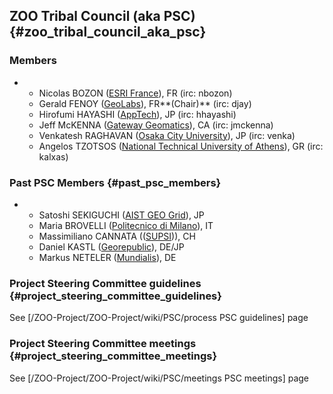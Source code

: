 ## ZOO Tribal Council (aka PSC) {#zoo_tribal_council_aka_psc}

### Members

-   -   Nicolas BOZON ([ESRI France](http://www.esrifrance.fr/)), FR
        (irc: nbozon)
    -   Gerald FENOY ([GeoLabs](http://www.geolabs.fr/)), FR**(Chair)**
        (irc: djay)
    -   Hirofumi HAYASHI ([AppTech](http://www.apptec.co.jp/)), JP (irc:
        hhayashi)
    -   Jeff McKENNA ([Gateway
        Geomatics](http://www.gatewaygeomatics.com/)), CA (irc:
        jmckenna)
    -   Venkatesh RAGHAVAN ([Osaka City
        University](http://www.osaka-cu.ac.jp/index-e.html)), JP (irc:
        venka)
    -   Angelos TZOTSOS ([National Technical University of
        Athens](http://users.ntua.gr/tzotsos/)), GR (irc: kalxas)

### Past PSC Members {#past_psc_members}

-   -   Satoshi SEKIGUCHI ([AIST GEO
        Grid](http://www.aist.go.jp/index_en.html)), JP
    -   Maria BROVELLI ([Politecnico di
        Milano](http://www.polimi.it//)), IT
    -   Massimiliano CANNATA (([SUPSI](http://www.ist.supsi.ch/))), CH
    -   Daniel KASTL ([Georepublic](http://georepublic.de)), DE/JP
    -   Markus NETELER ([Mundialis](http://www.mundialis.de/)), DE

### Project Steering Committee guidelines {#project_steering_committee_guidelines}

See \[/ZOO-Project/ZOO-Project/wiki/PSC/process PSC guidelines\] page

### Project Steering Committee meetings {#project_steering_committee_meetings}

See \[/ZOO-Project/ZOO-Project/wiki/PSC/meetings PSC meetings\] page
